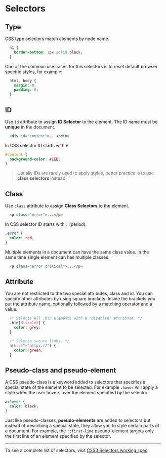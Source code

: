 # Selectors

## Type

CSS type selectors match elements by node name.

```css
  h1 {
    border-bottom: 1px solid black;
  }
```

One of the common use cases for this selectors is to reset default browser specific styles, for example:

```css
  html, body {
    margin: 0;
    padding: 0;
  }
```

## ID

Use `id` attribute to assign **ID Selector** to the element. The ID name must be **unique** in the document.

```html
  <div id="content">...</div>
```

In CSS selector ID starts with `#`

```css
#content {
  background-color: #EEE;
}
```

> Usually IDs are rarely used to apply styles, better practice is to use **class selectors** instead.

## Class

Use `class` attribute to assign **Class Selectors** to the element.

```html
  <p class="error">...</p>
```

In CSS selector ID starts with `.` (period).

```css
.error {
  color: red;
}
```

Multiple elements in a document can have the same class value. In the same time single element can has multiple classes.

```html
  <p class="error critical">...</p>
```

## Attribute

You are not restricted to the two special attributes, class and id. You can specify other attributes by using square brackets. Inside the brackets you put the attribute name, optionally followed by a matching operator and a value.

```css
  /* Selects all .btn elements with a "disabled" attribute. */
  .btn[disabled] {
    color: grey;
  }

  /* Selects secure links. */
  a[href^="https://"] {
    color: green;
  }
```

## Pseudo-class and pseudo-element

A CSS pseudo-class is a keyword added to selectors that specifies a special state of the element to be selected. For example `:hover` will apply a style when the user hovers over the element specified by the selector.

```css
a:hover {
  color: black;
}
```

Just like pseudo-classes, **pseudo-elements** are added to selectors but instead of describing a special state, they allow you to style certain parts of a document. For example, the `::first-line` pseudo-element targets only  the first line of an element specified by the selector.

---

To see a complete list of selectors, visit [CSS3 Selectors working spec](http://www.w3.org/TR/selectors/#selectors).

